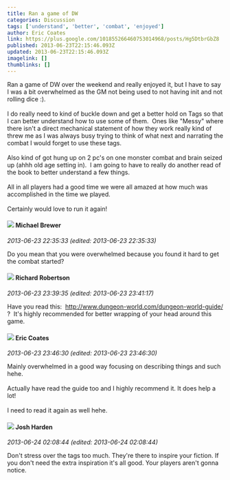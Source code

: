 ```yaml
---
title: Ran a game of DW
categories: Discussion
tags: ['understand', 'better', 'combat', 'enjoyed']
author: Eric Coates
link: https://plus.google.com/101855266460753014968/posts/Hg5DtbrGbZ8
published: 2013-06-23T22:15:46.093Z
updated: 2013-06-23T22:15:46.093Z
imagelink: []
thumblinks: []
---
```


Ran a game of DW over the weekend and really enjoyed it, but I have to say I was a bit overwhelmed as the GM not being used to not having init and not rolling dice :).<br /><br />I do really need to kind of buckle down and get a better hold on Tags so that I can better understand how to use some of them.  Ones like &quot;Messy&quot; where there isn&#39;t a direct mechanical statement of how they work really kind of threw me as I was always busy trying to think of what next and narrating the combat I would forget to use these tags.<br /><br />Also kind of got hung up on 2 pc&#39;s on one monster combat and brain seized up (ahhh old age setting in).  I am going to have to really do another read of the book to better understand a few things.<br /><br />All in all players had a good time we were all amazed at how much was accomplished in the time we played. <br /><br />Certainly would love to run it again!
<div id='comment z13vwlhqzxzoxtpv322wtxrw0m2jzd5qo04'>
  <h4><img src='{{site.baseurl}}//images/avatars/112812225356902612839_photo.jpg'> Michael Brewer</h4>
      <p><cite>2013-06-23 22:35:33 (edited: 2013-06-23 22:35:33)</cite></p>
        <p>Do you mean that you were overwhelmed because you found it hard to get the combat started?</p>
</div>
        

<div id='comment z13vwlhqzxzoxtpv322wtxrw0m2jzd5qo04'>
  <h4><img src='{{site.baseurl}}//images/avatars/108034461092234678612_photo.jpg'> Richard Robertson</h4>
      <p><cite>2013-06-23 23:39:35 (edited: 2013-06-23 23:41:17)</cite></p>
        <p>Have you read this:  <a href="http://www.dungeon-world.com/dungeon-world-guide/" class="ot-anchor">http://www.dungeon-world.com/dungeon-world-guide/</a> ?  It&#39;s highly recommended for better wrapping of your head around this game.</p>
</div>
        

<div id='comment z13vwlhqzxzoxtpv322wtxrw0m2jzd5qo04'>
  <h4><img src='{{site.baseurl}}//images/avatars/101855266460753014968_photo.jpg'> Eric Coates</h4>
      <p><cite>2013-06-23 23:46:30 (edited: 2013-06-23 23:46:30)</cite></p>
        <p>Mainly overwhelmed in a good way focusing on describing things and such hehe. <br /><br />Actually have read the guide too and I highly recommend it. It does help a lot!<br /><br />I need to read it again as well hehe.</p>
</div>
        

<div id='comment z13vwlhqzxzoxtpv322wtxrw0m2jzd5qo04'>
  <h4><img src='{{site.baseurl}}//images/avatars/108425338524165710793_photo.jpg'> Josh Harden</h4>
      <p><cite>2013-06-24 02:08:44 (edited: 2013-06-24 02:08:44)</cite></p>
        <p>Don&#39;t stress over the tags too much. They&#39;re there to inspire your fiction. If you don&#39;t need the extra inspiration it&#39;s all good. Your players aren&#39;t gonna notice.</p>
</div>
        